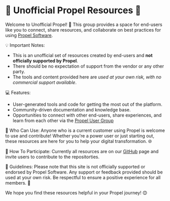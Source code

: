 🚀 Unofficial Propel Resources 🚀
================================

Welcome to Unofficial Propel! 🤝 This group provides a space for end-users like you to connect, share resources, and collaborate on best practices for using [Propel Software](https://propelsoftware.com).

💡 Important Notes:

* This is an unofficial set of resources created by end-users and **not officially supported by Propel**.
* There should be no expectation of support from the vendor or any other party.
* The tools and content provided here are *used at your own risk, with no commercial support available*.

💻 Features:

* User-generated tools and code for getting the most out of the platform.
* Community-driven documentation and knowledge base.
* Opportunities to connect with other end-users, share experiences, and learn from each other via the [Propel User Group](https://pug.unofficialpropel.com)

👥 Who Can Use:
Anyone who is a current customer using Propel is welcome to use and contribute! Whether you're a power user or just starting out, these resources are here for you to help your digital transformation. 🌐

🎉 How To Participate:
Currently all resources are on our [GitHub](https://github.com/unofficialpropel) page and invite users to contribute to the repositorties.

🤝 Guidelines:
Please note that this site is not officially supported or endorsed by Propel Software. Any support or feedback provided should be used at your own risk. Be respectful to ensure a positive experience for all members. 🤝

We hope you find these resources helpful in your Propel journey! 😊